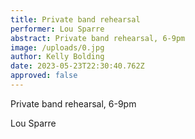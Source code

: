 ```yaml
---
title: Private band rehearsal
performer: Lou Sparre
abstract: Private band rehearsal, 6-9pm
image: /uploads/0.jpg
author: Kelly Bolding
date: 2023-05-23T22:30:40.762Z
approved: false
---
```

Private band rehearsal, 6-9pm

L﻿ou Sparre